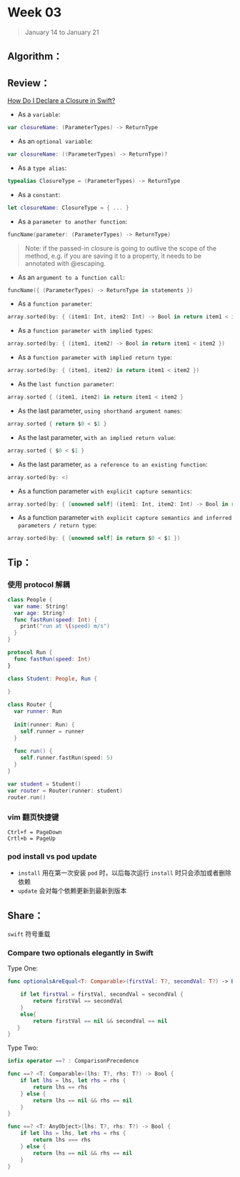 # Week 03

> January 14 to January 21

## Algorithm：


## Review：
[How Do I Declare a Closure in Swift?](http://fuckingclosuresyntax.com/)

- As a `variable`:
```swift
var closureName: (ParameterTypes) -> ReturnType
```
- As an `optional variable`:
```swift
var closureName: ((ParameterTypes) -> ReturnType)?
```
- As a `type alias`:
```swift
typealias ClosureType = (ParameterTypes) -> ReturnType
```
- As a `constant`:
```swift
let closureName: ClosureType = { ... }
```
- As a `parameter to another function`:
```swift
funcName(parameter: (ParameterTypes) -> ReturnType)
```
> Note: if the passed-in closure is going to outlive the scope of the method, e.g. if you are saving it to a property, it needs to be annotated with @escaping.
- As an `argument to a function call`:
```swift
funcName({ (ParameterTypes) -> ReturnType in statements })
```
- As a `function parameter`:
```swift
array.sorted(by: { (item1: Int, item2: Int) -> Bool in return item1 < item2 })
```
- As a `function parameter with implied types`:
```swift
array.sorted(by: { (item1, item2) -> Bool in return item1 < item2 })
```
- As a `function parameter with implied return type`:
```swift
array.sorted(by: { (item1, item2) in return item1 < item2 })
```
- As the `last function parameter`:
```swift
array.sorted { (item1, item2) in return item1 < item2 }
```
- As the last parameter, `using shorthand argument names`:
```swift
array.sorted { return $0 < $1 }
```
- As the last parameter, `with an implied return value`:
```swift
array.sorted { $0 < $1 }
```
- As the last parameter, `as a reference to an existing function`:
```swift
array.sorted(by: <)
```
- As a function parameter `with explicit capture semantics`:
```swift
array.sorted(by: { [unowned self] (item1: Int, item2: Int) -> Bool in return item1 < item2 })
```
- As a function parameter `with explicit capture semantics and inferred parameters / return type`:
```swift
array.sorted(by: { [unowned self] in return $0 < $1 })
```

## Tip：
### 使用 protocol 解耦
```swift
class People {
  var name: String!
  var age: String?
  func fastRun(speed: Int) {
    print("run at \(speed) m/s")
  }
}

protocol Run {
  func fastRun(speed: Int)
}

class Student: People, Run {
  
}

class Router {
  var runner: Run
  
  init(runner: Run) {
    self.runner = runner
  }
  
  func run() {
    self.runner.fastRun(speed: 5)
  }
}

var student = Student()
var router = Router(runner: student)
router.run()
```

### vim 翻页快捷键
```
Ctrl+f = PageDown
Crtl+b = PageUp
```

### pod install vs pod update
- `install` 用在第一次安装 `pod` 时，以后每次运行 `install` 时只会添加或者删除依赖
- `update` 会对每个依赖更新到最新到版本

## Share：

`swift` 符号重载

### Compare two optionals elegantly in Swift

Type One:
```swift
func optionalsAreEqual<T: Comparable>(firstVal: T?, secondVal: T?) -> Bool{

    if let firstVal = firstVal, secondVal = secondVal {
        return firstVal == secondVal
    }
    else{
        return firstVal == nil && secondVal == nil
   }
}
```

Type Two:
```swift
infix operator ==? : ComparisonPrecedence

func ==? <T: Comparable>(lhs: T?, rhs: T?) -> Bool {
    if let lhs = lhs, let rhs = rhs {
        return lhs == rhs
    } else {
        return lhs == nil && rhs == nil
    }
}

func ==? <T: AnyObject>(lhs: T?, rhs: T?) -> Bool {
    if let lhs = lhs, let rhs = rhs {
        return lhs === rhs
    } else {
        return lhs == nil && rhs == nil
    }
}
```